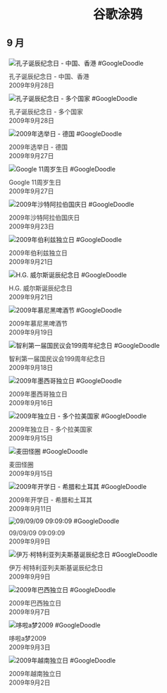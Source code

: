 
<h1 align="center"> 谷歌涂鸦 </h1>




## 9 月

<div class="image">


<img src="" alt="孔子诞辰纪念日 - 中国、香港 #GoogleDoodle" style="margin: 5px"/>
<div class="info" style="font-size: 14px; color:#333333; margin:5px"><div class="title">孔子诞辰纪念日 - 中国、香港</div><div class="date">2009年9月28日</div></div>

<img src="" alt="孔子诞辰纪念日 - 多个国家 #GoogleDoodle" style="margin: 5px"/>
<div class="info" style="font-size: 14px; color:#333333; margin:5px"><div class="title">孔子诞辰纪念日 - 多个国家</div><div class="date">2009年9月28日</div></div>

<img src="" alt="2009年选举日 - 德国 #GoogleDoodle" style="margin: 5px"/>
<div class="info" style="font-size: 14px; color:#333333; margin:5px"><div class="title">2009年选举日 - 德国</div><div class="date">2009年9月27日</div></div>

<img src="" alt="Google 11周岁生日 #GoogleDoodle" style="margin: 5px"/>
<div class="info" style="font-size: 14px; color:#333333; margin:5px"><div class="title">Google 11周岁生日</div><div class="date">2009年9月27日</div></div>

<img src="" alt="2009年沙特阿拉伯国庆日 #GoogleDoodle" style="margin: 5px"/>
<div class="info" style="font-size: 14px; color:#333333; margin:5px"><div class="title">2009年沙特阿拉伯国庆日</div><div class="date">2009年9月23日</div></div>

<img src="" alt="2009年伯利兹独立日 #GoogleDoodle" style="margin: 5px"/>
<div class="info" style="font-size: 14px; color:#333333; margin:5px"><div class="title">2009年伯利兹独立日</div><div class="date">2009年9月21日</div></div>

<img src="" alt="H.G. 威尔斯诞辰纪念日 #GoogleDoodle" style="margin: 5px"/>
<div class="info" style="font-size: 14px; color:#333333; margin:5px"><div class="title">H.G. 威尔斯诞辰纪念日</div><div class="date">2009年9月21日</div></div>

<img src="" alt="2009年慕尼黑啤酒节 #GoogleDoodle" style="margin: 5px"/>
<div class="info" style="font-size: 14px; color:#333333; margin:5px"><div class="title">2009年慕尼黑啤酒节</div><div class="date">2009年9月19日</div></div>

<img src="" alt="智利第一届国民议会199周年纪念日 #GoogleDoodle" style="margin: 5px"/>
<div class="info" style="font-size: 14px; color:#333333; margin:5px"><div class="title">智利第一届国民议会199周年纪念日</div><div class="date">2009年9月18日</div></div>

<img src="" alt="2009年墨西哥独立日 #GoogleDoodle" style="margin: 5px"/>
<div class="info" style="font-size: 14px; color:#333333; margin:5px"><div class="title">2009年墨西哥独立日</div><div class="date">2009年9月16日</div></div>

<img src="" alt="2009年独立日 - 多个拉美国家 #GoogleDoodle" style="margin: 5px"/>
<div class="info" style="font-size: 14px; color:#333333; margin:5px"><div class="title">2009年独立日 - 多个拉美国家</div><div class="date">2009年9月15日</div></div>

<img src="" alt="麦田怪圈 #GoogleDoodle" style="margin: 5px"/>
<div class="info" style="font-size: 14px; color:#333333; margin:5px"><div class="title">麦田怪圈</div><div class="date">2009年9月15日</div></div>

<img src="" alt="2009年开学日 - 希腊和土耳其 #GoogleDoodle" style="margin: 5px"/>
<div class="info" style="font-size: 14px; color:#333333; margin:5px"><div class="title">2009年开学日 - 希腊和土耳其</div><div class="date">2009年9月11日</div></div>

<img src="" alt="09/09/09 09:09:09 #GoogleDoodle" style="margin: 5px"/>
<div class="info" style="font-size: 14px; color:#333333; margin:5px"><div class="title">09/09/09 09:09:09</div><div class="date">2009年9月9日</div></div>

<img src="" alt="伊万·柯特利亚列夫斯基诞辰纪念日 #GoogleDoodle" style="margin: 5px"/>
<div class="info" style="font-size: 14px; color:#333333; margin:5px"><div class="title">伊万·柯特利亚列夫斯基诞辰纪念日</div><div class="date">2009年9月9日</div></div>

<img src="" alt="2009年巴西独立日 #GoogleDoodle" style="margin: 5px"/>
<div class="info" style="font-size: 14px; color:#333333; margin:5px"><div class="title">2009年巴西独立日</div><div class="date">2009年9月7日</div></div>

<img src="" alt="哆啦a梦2009 #GoogleDoodle" style="margin: 5px"/>
<div class="info" style="font-size: 14px; color:#333333; margin:5px"><div class="title">哆啦a梦2009</div><div class="date">2009年9月3日</div></div>

<img src="" alt="2009年越南独立日 #GoogleDoodle" style="margin: 5px"/>
<div class="info" style="font-size: 14px; color:#333333; margin:5px"><div class="title">2009年越南独立日</div><div class="date">2009年9月2日</div></div>

</div>








